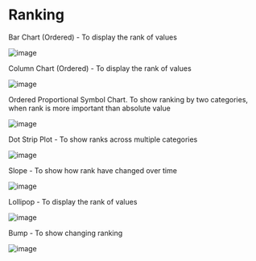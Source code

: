# Ranking

Bar Chart (Ordered) - To display the rank of values

![image](https://github.com/avatorl/Deneb-Vega-Templates/assets/59934292/5cbfba85-35e3-47da-a2d3-1039e39cabf0)

Column Chart (Ordered) - To display the rank of values

![image](https://github.com/avatorl/Deneb-Vega-Templates/assets/59934292/86336335-b00b-41cd-bd9d-24c7f9bbf3f5)

Ordered Proportional Symbol Chart. To show ranking by two categories, when rank is more important than absolute value

![image](https://github.com/avatorl/Deneb-Vega-Templates/assets/59934292/4eafefce-ec04-47f5-8fc0-2d4be3eb4c6c)

Dot Strip Plot - To show ranks across multiple categories

![image](https://github.com/avatorl/Deneb-Vega-Templates/assets/59934292/0a14a969-6c8a-44fd-ac4b-633a3e609896)

Slope - To show how rank have changed over time

![image](https://github.com/avatorl/Deneb-Vega-Templates/assets/59934292/d5765da8-8f44-44de-bc84-4896ade9aeee)


Lollipop - To display the rank of values

![image](https://github.com/avatorl/Deneb-Vega-Templates/assets/59934292/7a3de6a8-5413-4c9b-aa5c-5526363d1337)

Bump - To show changing ranking

![image](https://github.com/avatorl/Deneb-Vega-Templates/assets/59934292/25dcfdba-e929-4494-a48d-db699f6cbf75)



